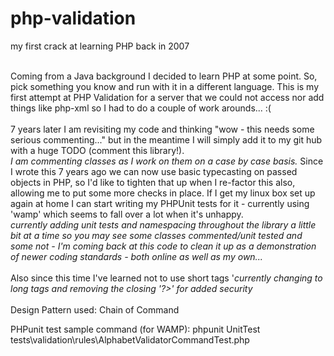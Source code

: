 php-validation
==============

my first crack at learning PHP back in 2007<br><br>

Coming from a Java background I decided to learn PHP at some point. So, pick something you know and run with it in a different language. This is my first attempt at PHP Validation for a server that we could not access nor add things like php-xml so I had to do a couple of work arounds... :(
<br><br>
7 years later I am revisiting my code and thinking "wow - this needs some serious commenting..." but in the meantime I will simply add it to my git hub with a huge TODO (comment this library!).
<br><i>I am commenting classes as I work on them on a case by case basis.</i>
Since I wrote this 7 years ago we can now use basic typecasting on passed objects in PHP, so I'd like to tighten that up when I re-factor this also, allowing me to put some more checks in place.  If I get my linux box set up again at home I can start writing my PHPUnit tests for it - currently using 'wamp' which seems to fall over a lot when it's unhappy.
<br><i>currently adding unit tests and namespacing throughout the library a little bit at a time so you may see some classes commented/unit tested and some not - I'm coming back at this code to clean it up as a demonstration of newer coding standards - both online as well as my own...</i>
<br><br>
Also since this time I've learned not to use short tags '<?' and to use a complete tag '<?php' so that will be cleaned up at some point also.
<br><i>currently changing to long tags and removing the closing '?>' for added security</i>
<br><br>
Design Pattern used: Chain of Command

PHPunit test sample command (for WAMP): phpunit UnitTest tests\validation\rules\AlphabetValidatorCommandTest.php
